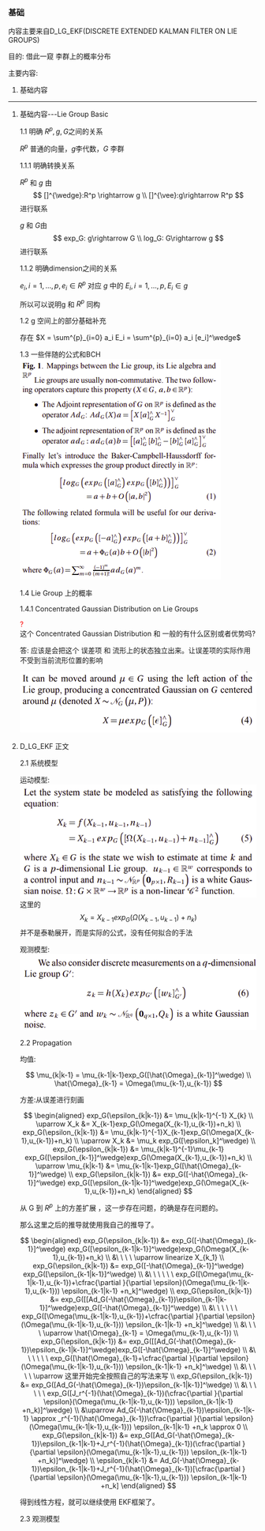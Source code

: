 <!--
 * @Author: Liu Weilong
 * @Date: 2021-02-24 11:32:20
 * @LastEditors: Liu Weilong
 * @LastEditTime: 2021-05-20 22:16:09
 * @FilePath: /Codes/30. supplement_material/gaussian_on_lie_group(D_LG_EKF)/D_LG_EKF.md
 * @Description: 
-->
### 基础

内容主要来自D_LG_EKF(DISCRETE EXTENDED KALMAN FILTER ON LIE GROUPS)

目的: 借此一窥 李群上的概率分布

主要内容:

1. 基础内容
   
------
1. 基础内容---Lie Group Basic
   
   1.1 明确 $R^p,g,G$之间的关系

   $R^p$ 普通的向量，$g$李代数，$G$ 李群

    1.1.1 明确转换关系

   $R^p$ 和 $g$ 由 
   $$
   []^{\wedge}:R^p \rightarrow g
   \\
   []^{\vee}:g\rightarrow R^p
   $$
   进行联系

   $g$ 和 $G$由
   $$
    exp_G: g\rightarrow G
    \\
    log_G: G\rightarrow g
   $$
    进行联系

    1.1.2 明确dimension之间的关系

    $e_i ,i = 1,...,p, e_i \in R^p$ 对应 $g$ 中的 $E_i , i =1,...,p, E_i \in g$

    所以可以说明g 和 $R^p$ 同构

    1.2 g 空间上的部分基础补充

    存在
    $X = \sum^{p}_{i=0} a_i E_i = \sum^{p}_{i=0} a_i [e_i]^\wedge$

    1.3 一些伴随的公式和BCH
    ![](./pic/1.png)

    1.4 Lie Group 上的概率
    
    1.4.1 Concentrated Gaussian Distribution on Lie Groups

    <font color ="Red"> ? </font><br>
    这个 Concentrated Gaussian Distribution 和 一般的有什么区别或者优势吗?

    答: 应该是会把这个 误差项 和 流形上的状态独立出来。让误差项的实际作用不受到当前流形位置的影响

    ![](./pic/2.png)

2. D_LG_EKF 正文

   2.1 系统模型

   运动模型:
    ![](./pic/3.png)
    这里的 
    $$
    X_k = X_{k-1}exp_G(\Omega(X_{k-1},u_{k-1})+n_k) 
    $$
    并不是泰勒展开，而是实际的公式，没有任何拟合的手法

   观测模型:
    ![](./pic/4.png)

   2.2 Propagation

   均值:
   
   $$
    \mu_{k|k-1} = \mu_{k-1|k-1}exp_G([\hat{\Omega}_{k-1}]^\wedge) 
    \\
    \hat{\Omega}_{k-1} = \Omega(\mu_{k-1},u_{k-1})
   $$

   方差:从误差进行刻画

   $$
   \begin{aligned}
    exp_G(\epsilon_{k|k-1}) &= \mu_{k|k-1}^{-1} X_{k}
    \\
    \uparrow X_k &= X_{k-1}exp_G(\Omega(X_{k-1},u_{k-1})+n_k)
    \\
    exp_G(\epsilon_{k|k-1}) &= \mu_{k|k-1}^{-1}X_{k-1}exp_G(\Omega(X_{k-1},u_{k-1})+n_k)
    \\
    \uparrow X_k &= \mu_k exp_G([\epsilon_k]^\wedge)
    \\
    exp_G(\epsilon_{k|k-1}) &= \mu_{k|k-1}^{-1}\mu_{k-1} exp_G([\epsilon_{k-1}]^\wedge)exp_G(\Omega(X_{k-1},u_{k-1})+n_k)
    \\
    \uparrow     \mu_{k|k-1} &= \mu_{k-1|k-1}exp_G([\hat{\Omega}_{k-1}]^\wedge) 
    \\
        exp_G(\epsilon_{k|k-1}) &= exp_G([-\hat{\Omega}_{k-1}]^\wedge) exp_G([\epsilon_{k-1|k-1}]^\wedge)exp_G(\Omega(X_{k-1},u_{k-1})+n_k)
   \end{aligned}
   $$

   从 G 到 $R^p$ 上的方差扩展 ，这一步存在问题，的确是存在问题的。
   
   那么这里之后的推导就使用我自己的推导了。

   $$
    \begin{aligned}
    exp_G(\epsilon_{k|k-1}) &= exp_G([-\hat{\Omega}_{k-1}]^\wedge) exp_G([\epsilon_{k-1|k-1}]^\wedge)exp_G(\Omega(X_{k-1},u_{k-1})+n_k)
    \\
    &\ \ \ \ \uparrow linearize X_{k_1}  
    \\ 
    exp_G(\epsilon_{k|k-1}) &= exp_G([-\hat{\Omega}_{k-1}]^\wedge) exp_G([\epsilon_{k-1|k-1}]^\wedge)
    \\
    &\ \ \ \ \ \ exp_G([\Omega(\mu_{k-1|k-1},u_{k-1})+\cfrac{\partial }{\partial \epsilon}(\Omega(\mu_{k-1|k-1},u_{k-1})) \epsilon_{k-1|k-1} +n_k]^\wedge)
    \\
       exp_G(\epsilon_{k|k-1}) &=  exp_G([[Ad_G(-\hat{\Omega}_{k-1})\epsilon_{k-1|k-1}]^\wedge)exp_G([-\hat{\Omega}_{k-1}]^\wedge)
    \\
    &\ \ \ \ \ \ exp_G([\Omega(\mu_{k-1|k-1},u_{k-1})+\cfrac{\partial }{\partial \epsilon}(\Omega(\mu_{k-1|k-1},u_{k-1})) \epsilon_{k-1|k-1} +n_k]^\wedge)
    \\
    &\ \ \ \ \uparrow \hat{\Omega}_{k-1} = \Omega(\mu_{k-1},u_{k-1})
    \\
    exp_G(\epsilon_{k|k-1}) &=  exp_G([[Ad_G(-\hat{\Omega}_{k-1})\epsilon_{k-1|k-1}]^\wedge)exp_G([-\hat{\Omega}_{k-1}]^\wedge)
    \\
    &\ \ \ \ \ \ exp_G([\hat{\Omega}_{k-1}+\cfrac{\partial }{\partial \epsilon}(\Omega(\mu_{k-1|k-1},u_{k-1})) \epsilon_{k-1|k-1} +n_k]^\wedge)
    \\ 
    &\ \ \ \ \ \uparrow 这里开始完全按照自己的写法来写
    \\
     exp_G(\epsilon_{k|k-1}) &=  exp_G([Ad_G(-\hat{\Omega}_{k-1})\epsilon_{k-1|k-1}]^\wedge)
    \\
    &\ \ \ \ \ \ exp_G([J_r^{-1}(\hat{\Omega}_{k-1})(\cfrac{\partial }{\partial \epsilon}(\Omega(\mu_{k-1|k-1},u_{k-1})) \epsilon_{k-1|k-1} +n_k)]^\wedge)
    \\ 
    &\uparrow Ad_G(-\hat{\Omega}_{k-1})\epsilon_{k-1|k-1} \approx _r^{-1}(\hat{\Omega}_{k-1})\cfrac{\partial }{\partial \epsilon}(\Omega(\mu_{k-1|k-1},u_{k-1})) \epsilon_{k-1|k-1} +n_k \approx 0
    \\
   exp_G(\epsilon_{k|k-1}) &=  exp_G([Ad_G(-\hat{\Omega}_{k-1})\epsilon_{k-1|k-1}+J_r^{-1}(\hat{\Omega}_{k-1})(\cfrac{\partial }{\partial \epsilon}(\Omega(\mu_{k-1|k-1},u_{k-1})) \epsilon_{k-1|k-1} +n_k)]^\wedge)
   \\
    \epsilon_{k|k-1}  &= Ad_G(-\hat{\Omega}_{k-1})\epsilon_{k-1|k-1}+J_r^{-1}(\hat{\Omega}_{k-1})[\cfrac{\partial }{\partial \epsilon}(\Omega(\mu_{k-1|k-1},u_{k-1})) \epsilon_{k-1|k-1} +n_k]
    \end{aligned}
   $$

   得到线性方程，就可以继续使用 EKF框架了。



   2.3 观测模型
   

   
   
    

   
    